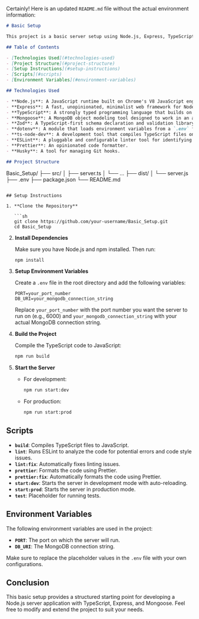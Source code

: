 Certainly! Here is an updated `README.md` file without the actual environment information:

```markdown
# Basic Setup

This project is a basic server setup using Node.js, Express, TypeScript, and Mongoose. It provides a starting point for developing a server-side application with a structured and maintainable codebase.

## Table of Contents

- [Technologies Used](#technologies-used)
- [Project Structure](#project-structure)
- [Setup Instructions](#setup-instructions)
- [Scripts](#scripts)
- [Environment Variables](#environment-variables)

## Technologies Used

- **Node.js**: A JavaScript runtime built on Chrome's V8 JavaScript engine.
- **Express**: A fast, unopinionated, minimalist web framework for Node.js.
- **TypeScript**: A strongly typed programming language that builds on JavaScript, giving you better tooling at any scale.
- **Mongoose**: A MongoDB object modeling tool designed to work in an asynchronous environment.
- **Zod**: A TypeScript-first schema declaration and validation library.
- **dotenv**: A module that loads environment variables from a `.env` file into `process.env`.
- **ts-node-dev**: A development tool that compiles TypeScript files on the fly and restarts the server upon file changes.
- **ESLint**: A pluggable and configurable linter tool for identifying and reporting on patterns in JavaScript.
- **Prettier**: An opinionated code formatter.
- **Husky**: A tool for managing Git hooks.

## Project Structure

```
Basic_Setup/
├── src/
│   ├── server.ts
│   └── ...
├── dist/
│   └── server.js
├── .env
├── package.json
└── README.md
```

## Setup Instructions

1. **Clone the Repository**

   ```sh
   git clone https://github.com/your-username/Basic_Setup.git
   cd Basic_Setup
   ```

2. **Install Dependencies**

   Make sure you have Node.js and npm installed. Then run:

   ```sh
   npm install
   ```

3. **Setup Environment Variables**

   Create a `.env` file in the root directory and add the following variables:

   ```plaintext
   PORT=your_port_number
   DB_URI=your_mongodb_connection_string
   ```

   Replace `your_port_number` with the port number you want the server to run on (e.g., 6000) and `your_mongodb_connection_string` with your actual MongoDB connection string.

4. **Build the Project**

   Compile the TypeScript code to JavaScript:

   ```sh
   npm run build
   ```

5. **Start the Server**

   - For development:

     ```sh
     npm run start:dev
     ```

   - For production:

     ```sh
     npm run start:prod
     ```

## Scripts

- **`build`**: Compiles TypeScript files to JavaScript.
- **`lint`**: Runs ESLint to analyze the code for potential errors and code style issues.
- **`lint:fix`**: Automatically fixes linting issues.
- **`prettier`**: Formats the code using Prettier.
- **`prettier:fix`**: Automatically formats the code using Prettier.
- **`start:dev`**: Starts the server in development mode with auto-reloading.
- **`start:prod`**: Starts the server in production mode.
- **`test`**: Placeholder for running tests.

## Environment Variables

The following environment variables are used in the project:

- **`PORT`**: The port on which the server will run.
- **`DB_URI`**: The MongoDB connection string.

Make sure to replace the placeholder values in the `.env` file with your own configurations.

## Conclusion

This basic setup provides a structured starting point for developing a Node.js server application with TypeScript, Express, and Mongoose. Feel free to modify and extend the project to suit your needs.
